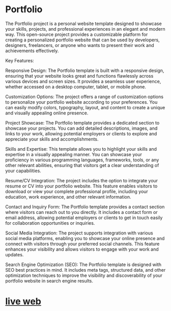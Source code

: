 # Portfolio
The Portfolio project is a personal website template designed to showcase your skills, projects, and professional experiences in an elegant and modern way. This open-source project provides a customizable platform for creating a personalized portfolio website that can be used by developers, designers, freelancers, or anyone who wants to present their work and achievements effectively.

Key Features:

Responsive Design: The Portfolio template is built with a responsive design, ensuring that your website looks great and functions flawlessly across various devices and screen sizes. It provides a seamless user experience, whether accessed on a desktop computer, tablet, or mobile phone.

Customization Options: The project offers a range of customization options to personalize your portfolio website according to your preferences. You can easily modify colors, typography, layout, and content to create a unique and visually appealing online presence.

Project Showcase: The Portfolio template provides a dedicated section to showcase your projects. You can add detailed descriptions, images, and links to your work, allowing potential employers or clients to explore and appreciate your skills and accomplishments.

Skills and Expertise: This template allows you to highlight your skills and expertise in a visually appealing manner. You can showcase your proficiency in various programming languages, frameworks, tools, or any other relevant abilities, ensuring that visitors get a clear understanding of your capabilities.

Resume/CV Integration: The project includes the option to integrate your resume or CV into your portfolio website. This feature enables visitors to download or view your complete professional profile, including your education, work experience, and other relevant information.

Contact and Inquiry Form: The Portfolio template provides a contact section where visitors can reach out to you directly. It includes a contact form or email address, allowing potential employers or clients to get in touch easily for collaboration opportunities or inquiries.

Social Media Integration: The project supports integration with various social media platforms, enabling you to showcase your online presence and connect with visitors through your preferred social channels. This feature enhances your visibility and allows visitors to engage with your work and updates.

Search Engine Optimization (SEO): The Portfolio template is designed with SEO best practices in mind. It includes meta tags, structured data, and other optimization techniques to improve the visibility and discoverability of your portfolio website in search engine results.

# <a href="https://itaylevy1.github.io/portfolio/">live web</a>
